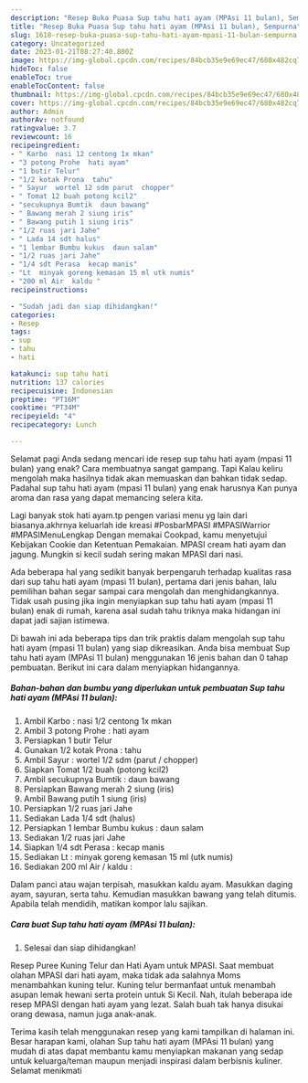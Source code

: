 ```yaml
---
description: "Resep Buka Puasa Sup tahu hati ayam (MPAsi 11 bulan), Sempurna"
title: "Resep Buka Puasa Sup tahu hati ayam (MPAsi 11 bulan), Sempurna"
slug: 1618-resep-buka-puasa-sup-tahu-hati-ayam-mpasi-11-bulan-sempurna
category: Uncategorized
date: 2023-01-21T08:27:40.800Z
image: https://img-global.cpcdn.com/recipes/84bcb35e9e69ec47/680x482cq70/sup-tahu-hati-ayam-mpasi-11-bulan-foto-resep-utama.jpg
hideToc: false
enableToc: true
enableTocContent: false
thumbnail: https://img-global.cpcdn.com/recipes/84bcb35e9e69ec47/680x482cq70/sup-tahu-hati-ayam-mpasi-11-bulan-foto-resep-utama.jpg
cover: https://img-global.cpcdn.com/recipes/84bcb35e9e69ec47/680x482cq70/sup-tahu-hati-ayam-mpasi-11-bulan-foto-resep-utama.jpg
author: Admin
authorAv: notfound
ratingvalue: 3.7
reviewcount: 16
recipeingredient:
- " Karbo  nasi 12 centong 1x mkan"
- "3 potong Prohe  hati ayam"
- "1 butir Telur"
- "1/2 kotak Prona  tahu"
- " Sayur  wortel 12 sdm parut  chopper"
- " Tomat 12 buah potong kcil2"
- "secukupnya Bumtik  daun bawang"
- " Bawang merah 2 siung iris"
- " Bawang putih 1 siung iris"
- "1/2 ruas jari Jahe"
- " Lada 14 sdt halus"
- "1 lembar Bumbu kukus  daun salam"
- "1/2 ruas jari Jahe"
- "1/4 sdt Perasa  kecap manis"
- "Lt  minyak goreng kemasan 15 ml utk numis"
- "200 ml Air  kaldu "
recipeinstructions:

- "Sudah jadi dan siap dihidangkan!"
categories:
- Resep
tags:
- sup
- tahu
- hati

katakunci: sup tahu hati 
nutrition: 137 calories
recipecuisine: Indonesian
preptime: "PT16M"
cooktime: "PT34M"
recipeyield: "4"
recipecategory: Lunch

---
```



Selamat pagi Anda sedang mencari ide resep sup tahu hati ayam (mpasi 11 bulan) yang enak? Cara membuatnya sangat gampang. Tapi Kalau keliru mengolah maka hasilnya tidak akan memuaskan dan bahkan tidak sedap. Padahal sup tahu hati ayam (mpasi 11 bulan) yang enak harusnya Kan punya aroma dan rasa yang dapat memancing selera kita.


Lagi banyak stok hati ayam.tp pengen variasi menu yg lain dari biasanya.akhrnya keluarlah ide kreasi #PosbarMPASI #MPASIWarrior #MPASIMenuLengkap Dengan memakai Cookpad, kamu menyetujui Kebijakan Cookie dan Ketentuan Pemakaian. MPASI cream hati ayam dan jagung. Mungkin si kecil sudah sering makan MPASI dari nasi.

Ada beberapa hal yang sedikit banyak berpengaruh terhadap kualitas rasa dari sup tahu hati ayam (mpasi 11 bulan), pertama dari jenis bahan, lalu pemilihan bahan segar sampai cara mengolah dan menghidangkannya. Tidak usah pusing jika ingin menyiapkan sup tahu hati ayam (mpasi 11 bulan) enak di rumah, karena asal sudah tahu triknya maka hidangan ini dapat jadi sajian istimewa.


Di bawah ini ada beberapa tips dan trik praktis dalam mengolah sup tahu hati ayam (mpasi 11 bulan) yang siap dikreasikan. Anda bisa membuat Sup tahu hati ayam (MPAsi 11 bulan) menggunakan 16 jenis bahan dan 0 tahap pembuatan. Berikut ini cara dalam menyiapkan hidangannya.

<!--inarticleads1-->

##### Bahan-bahan dan bumbu yang diperlukan untuk pembuatan Sup tahu hati ayam (MPAsi 11 bulan):

1. Ambil  Karbo : nasi 1/2 centong 1x mkan
1. Ambil 3 potong Prohe : hati ayam
1. Persiapkan 1 butir Telur
1. Gunakan 1/2 kotak Prona : tahu
1. Ambil  Sayur : wortel 1/2 sdm (parut / chopper)
1. Siapkan  Tomat 1/2 buah (potong kcil2)
1. Ambil secukupnya Bumtik : daun bawang
1. Persiapkan  Bawang merah 2 siung (iris)
1. Ambil  Bawang putih 1 siung (iris)
1. Persiapkan 1/2 ruas jari Jahe
1. Sediakan  Lada 1/4 sdt (halus)
1. Persiapkan 1 lembar Bumbu kukus : daun salam
1. Sediakan 1/2 ruas jari Jahe
1. Siapkan 1/4 sdt Perasa : kecap manis
1. Sediakan Lt : minyak goreng kemasan 15 ml (utk numis)
1. Sediakan 200 ml Air / kaldu :


Dalam panci atau wajan terpisah, masukkan kaldu ayam. Masukkan daging ayam, sayuran, serta tahu. Kemudian masukkan bawang yang telah ditumis. Apabila telah mendidih, matikan kompor lalu sajikan. 

<!--inarticleads2-->

##### Cara buat Sup tahu hati ayam (MPAsi 11 bulan):


1. Selesai dan siap dihidangkan!

Resep Puree Kuning Telur dan Hati Ayam untuk MPASI. Saat membuat olahan MPASI dari hati ayam, maka tidak ada salahnya Moms menambahkan kuning telur. Kuning telur bermanfaat untuk menambah asupan lemak hewani serta protein untuk Si Kecil. Nah, itulah beberapa ide resep MPASI dengan hati ayam yang lezat. Salah buah tak hanya disukai orang dewasa, namun juga anak-anak. 

Terima kasih telah menggunakan resep yang kami tampilkan di halaman ini. Besar harapan kami, olahan Sup tahu hati ayam (MPAsi 11 bulan) yang mudah di atas dapat membantu kamu menyiapkan makanan yang sedap untuk keluarga/teman maupun menjadi inspirasi dalam berbisnis kuliner. Selamat menikmati
